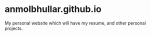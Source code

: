 # anmolbhullar.github.io
My personal website which will have my resume, and other personal projects.
